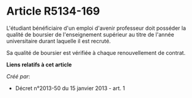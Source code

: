 # Article R5134-169

L'étudiant bénéficiaire d'un emploi d'avenir professeur doit posséder la qualité de boursier de l'enseignement supérieur au
titre de l'année universitaire durant laquelle il est recruté.

Sa qualité de boursier est vérifiée à chaque renouvellement de contrat.

**Liens relatifs à cet article**

_Créé par_:

  - Décret n°2013-50 du 15 janvier 2013 - art. 1
